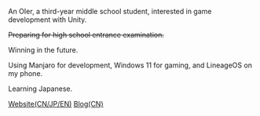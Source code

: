 An OIer, a third-year middle school student, interested in game development with Unity.

~~Preparing for high school entrance examination.~~

Winning in the future.

Using Manjaro for development, Windows 11 for gaming, and LineageOS on my phone.

Learning Japanese.

[Website(CN/JP/EN)](https://immccn123.xyz/) [Blog(CN)](https://blog.immccn123.xyz/)
